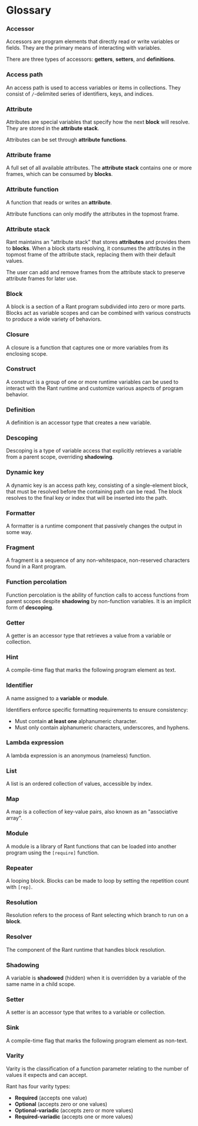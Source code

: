 # Glossary

### Accessor

Accessors are program elements that directly read or write variables or fields. 
They are the primary means of interacting with variables.

There are three types of accessors: **getters**, **setters**, and **definitions**.

### Access path

An access path is used to access variables or items in collections. They consist of `/`-delimited series of identifiers, keys, and indices. 

### Attribute

Attributes are special variables that specify how the next **block** will resolve. 
They are stored in the **attribute stack**.

Attributes can be set through **attribute functions**.

### Attribute frame

A full set of all available attributes. The **attribute stack** contains one or more frames, which can be consumed by **blocks**.

### Attribute function

A function that reads or writes an **attribute**.

Attribute functions can only modify the attributes in the topmost frame.

### Attribute stack

Rant maintains an "attribute stack" that stores **attributes** and provides them to **blocks**.
When a block starts resolving, it consumes the attributes in the topmost frame of the attribute stack, replacing them with their default values.

The user can add and remove frames from the attribute stack to preserve attribute frames for later use.

### Block

A block is a section of a Rant program subdivided into zero or more parts.
Blocks act as variable scopes and can be combined with various constructs to produce a wide variety of behaviors.

### Closure

A closure is a function that captures one or more variables from its enclosing scope.

### Construct

A construct is a group of one or more runtime variables can be used to interact with the Rant runtime 
and customize various aspects of program behavior.

### Definition

A definition is an accessor type that creates a new variable.

### Descoping

Descoping is a type of variable access that explicitly retrieves a variable from a parent scope, overriding **shadowing**.

### Dynamic key

A dynamic key is an access path key, consisting of a single-element block, that must be resolved before the containing path can be read. 
The block resolves to the final key or index that will be inserted into the path.

### Formatter

A formatter is a runtime component that passively changes the output in some way.

### Fragment

A fragment is a sequence of any non-whitespace, non-reserved characters found in a Rant program.

### Function percolation

Function percolation is the ability of function calls to access functions from parent scopes despite **shadowing** by non-function variables.
It is an implicit form of **descoping**.

### Getter

A getter is an accessor type that retrieves a value from a variable or collection.

### Hint

A compile-time flag that marks the following program element as text.

### Identifier

A name assigned to a **variable** or **module**.

Identifiers enforce specific formatting requirements to ensure consistency:

* Must contain **at least one** alphanumeric character.
* Must only contain alphanumeric characters, underscores, and hyphens.

### Lambda expression

A lambda expression is an anonymous (nameless) function.

### List

A list is an ordered collection of values, accessible by index.

### Map

A map is a collection of key-value pairs, also known as an "associative array".

### Module

A module is a library of Rant functions that can be loaded into another program using the `[require]` function.

### Repeater

A looping block. Blocks can be made to loop by setting the repetition count with `[rep]`.

### Resolution

Resolution refers to the process of Rant selecting which branch to run on a **block**.

### Resolver

The component of the Rant runtime that handles block resolution.

### Shadowing

A variable is **shadowed** (hidden) when it is overridden by a variable of the same name in a child scope.

### Setter

A setter is an accessor type that writes to a variable or collection.

### Sink

A compile-time flag that marks the following program element as non-text.

### Varity

Varity is the classification of a function parameter relating to the number of values it expects and can accept.

Rant has four varity types:
* **Required** (accepts one value)
* **Optional** (accepts zero or one values)
* **Optional-variadic** (accepts zero or more values)
* **Required-variadic** (accepts one or more values)